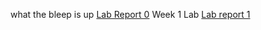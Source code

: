 what the bleep is up
[Lab Report 0](lab-report-1-week-0.html)
Week 1 Lab [Lab report 1](labReport1.html) 
